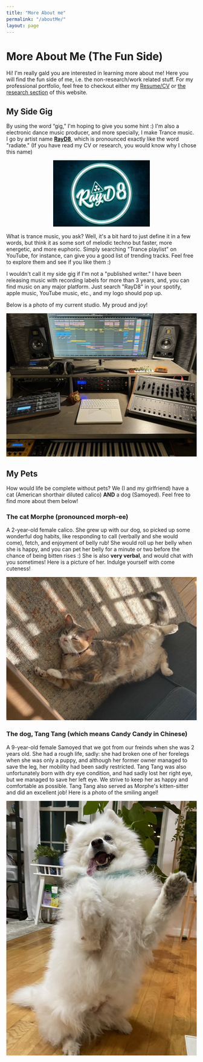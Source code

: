 ```yaml
---
title: "More About me"
permalink: "/aboutMe/"
layout: page
---
```


# More About Me (The Fun Side)

Hi! I'm really gald you are interested in learning more about me! Here you will find the fun side of me, i.e. the non-research/work related stuff. For my professional portfolio, feel free to checkout either my [Resume/CV](https://hhuang91.github.io/HeyuanHuangResume.pdf) or [the research section](research.md) of this website. 

## My Side Gig

By using the word “gig,” I'm hoping to give you some hint :) I'm also a electronic dance music producer, and more specially, I make Trance music.  I go by artist name [**RayD8**](https://www.beatport.com/artist/rayd8/384697), which is pronounced exactly like the word "radiate." (If you have read my CV or research, you would know why I chose this name)

<p align='center'>
  <img src="pictures/rayd8logo.jpeg" alt="My artist logo" title="RayD8" style="zoom:25%;">
</p>


What is trance music, you ask? Well, it's a bit hard to just define it in a few words, but think it as some sort of melodic techno but faster, more energetic, and more euphoric. Simply searching "Trance playlist" on YouTube, for instance, can give you a good list of trending tracks. Feel free to explore them and see if you like them :)

I wouldn't call it my side gig if I'm not a "published writer." I have been releasing music with recording labels for more than 3 years, and, you can find music on any major platform. Just search "RayD8" in your spotify, apple music, YouTube music, etc., and my logo should pop up.

Below is a photo of my current studio. My proud and joy!

<p align='center'>
  <img src="pictures/studio.jpeg" alt="A photo of my studio" title="Studio" style="zoom:100%;">
</p>





## My Pets

How would life be complete without pets? We (I and my girlfriend) have a cat (American shorthair diluted calico) **AND** a dog (Samoyed). Feel free to find more about them below!

### The cat Morphe (pronounced morph-ee)

A 2-year-old female calico. She grew up with our dog, so picked up some wonderful dog habits, like responding to call (verbally and she would come), fetch, and enjoyment of belly rub! She would roll up her belly when she is happy, and you can pet her belly for a minute or two before the chance of being bitten rises :) She is also **very verbal**, and would chat with you sometimes! Here is a picture of her. Indulge yourself with come cuteness! 

<p align='center'>
  <img src="pictures/morphe.jpeg" alt="How cute!" title="Morphe" style="zoom:100%;">
</p>


### The dog, Tang Tang (which means Candy Candy in Chinese)

A 9-year-old female Samoyed that we got from our freinds when she was 2 years old. She had a rough life, sadly: she had broken one of her forelegs when she was only a puppy, and although her former owner managed to save the leg, her mobility had been sadly restricted. Tang Tang was also unfortunately born with dry eye condition, and had sadly lost her right eye, but we managed to save her left eye. We strive to keep her as happy and comfortable as possible. Tang Tang also served as Morphe's kitten-sitter and did an excellent job! Here is a photo of the smiling angel!

<p align='center'>
  <img src="pictures/TangTang.jpeg" alt="Don't you love her smile?" title="Tang Tang" style="zoom:100%;">
</p>